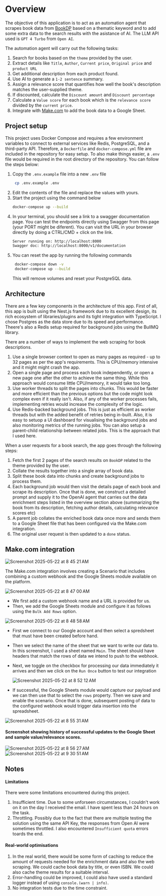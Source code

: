 # Overview
The objective of this application is to act as an automation agent that scrapes book data from [BookDP](https://bookdp.com.au) based on a thematic keyword and to add some extra data to the search results with the asistance of AI. The LLM API used is `GPT 4 Turbo` from `Open AI`.

The automation agent will carry out the following tasks:

1. Search for books based on the `theme` provided by the user.
2. Extract details like `Title`, `Author`, `Current price`, `Original price` and `product URL`
3. Get additional description from each product found.
4. Use AI to generate a `1-2 sentence` summary.
5. Assign a relevance score that quantifies how well the book's description matches the user-supplied theme.
6. If discounted, calculate the `Discount amount` and `Discount percentage`
7. Calculate a `Value score` for each book which is the `relevance score` divided by the `current price`.
8. Integrate with [Make.com](https://make.com) to add the book data to a Google Sheet.


## Project setup
This project uses Docker Compose and requires a few environment variables to connect to external services like Redis, PostgreSQL, and a third-party API. Therefore, a `Dockerfile` and `docker-compose.yml` file are included in the repository for easy setup. To also make things easier, a `.env` file would be required in the root directory of the repository. You can follow the steps below:

1. Copy the `.env.example` file into a new `.env` file
   ```bash
    cp .env.example .env
   ```
2. Edit the contents of the file and replace the values with yours.
3. Start the project using the command below
   ```bash
   docker-compose up --build
   ```
4. In your terminal, you should see a link to a swagger documentation page. You can test the endpoints directly using Swagger from this page (your PORT might be diferent). You can visit the URL in your browser directly by doing a CTRL/CMD + click on the link.
   ```bash
   Server running on: http://localhost:8000
   Swagger doc: http://localhost:8000/v1/documentation
   ```
5. You can reset the app by running the following commands
   ```bash
    docker-compose down -v
    docker-compose up --build
   ```
   This will remove volumes and reset your PostgreSQL data.


## Architecture
There are a few key components in the architecture of this app. First of all, this app is built using the Nest.js framework due to its excellent design, its rich ecosystem of libraries/plugins and its tight integration with TypeScript.
I chose Postgres as the data store due to its speed and performance. Theere's also a Redis setup required for background jobs using the BullMQ library.

There are a number of ways to implement the web scraping for book descriptions.
1. Use a single browser context to open as many pages as required - up to 32 pages as per the app's requirements. This is CPU/memory intensive and it might might crash the app.
2. Open a single page and process each book independently, or open a new page one after the other to achieve the same thing. While this approach would consume little CPU/memory, it would take too long.
3. Use worker threads to split the pages into chunks. This would be faster and more efficient than the previous options but the code might look complex even if it really isn't. Also, if any of the worker processes fails, implementing retries would increase the complexity of the logic.
4. Use Redis-backed background jobs. This is just as efficient as worker threads but with the added benefit of retries being in-built. Also, it is easy to setuop a UI dashboard for visualising the background jobs and also monitoring metrics of the running jobs. You can also setup a parent-child relationship between related jobs. This is the approach that I used here.

When a user requests for a book search, the app goes through the following steps:
1. Fetch the first 2 pages of the search results on `BookDP` related to the theme provided by the user.
2. Collate the results together into a single array of book data.
3. Split these book data into chunks and create background jobs to process them.
4. Each background job would then visit the details page of each book and scrape its description. Once that is done, we construct a detailed prompt and supply it to the OpenAI agent that carries out the data enrichment steps listed in the overview section above (summarizing the book from its description, fetching author details, calculating relevance scores etc)
5. A parent job collates the enriched book data once more and sends them to a Google Sheet file that has been configured via the Make.com integration.
6. The original user request is then updated to a `done` status.

## Make.com integration
![Screenshot 2025-05-22 at 8 45 21 AM](https://github.com/user-attachments/assets/4debaf7f-7f68-47fc-bfb8-6be1d5977563)

The Make.com integration involves creating a Scenario that includes combining a custom webhook and the Google Sheets module available on the platform.

![Screenshot 2025-05-22 at 8 47 00 AM](https://github.com/user-attachments/assets/7cdd4f9b-b847-4223-8b06-47507575a858)

- We first add a custom webhook name and a URL is provided for us.
- Then, we add the Google Sheets module and configure it as follows using the `Bulk Add Rows` option.

![Screenshot 2025-05-22 at 8 48 58 AM](https://github.com/user-attachments/assets/4d5725e2-315d-4e27-898f-6210e9660c26)

- First we connect to our Google account and then select a spredsheet that must have been created before hand.
- Then we select the name of the sheet that we want to write our data to. In this screenshot, I used a sheet named `Main`. The sheet should have headers that match the rows of data we intend to push to the webhook.
- Next, we toggle on the checkbox for processing our data immediately it arrives and then we click on the `Run Once` button to test our integration
  
  ![Screenshot 2025-05-22 at 8 52 12 AM](https://github.com/user-attachments/assets/f3e9735c-ae08-4a93-93ec-49868abec683)
  
- If successful, the Google Sheets module would capture our payload and we can then use that to select the `rows` property. Then we save and enable the scenario. Once that is done, subsequent posting of data to the configured webhook would trigger data insertion into the spreadsheet.

![Screenshot 2025-05-22 at 8 55 31 AM](https://github.com/user-attachments/assets/520c5efa-a8c8-47ee-b26f-c3e316151253)

#### Screenshot showing history of successful updates to the Google Sheet and sample value/relevance scores.

![Screenshot 2025-05-22 at 8 56 27 AM](https://github.com/user-attachments/assets/b04f7da4-e02e-485f-ba8b-762731f324e9)
![Screenshot 2025-05-22 at 9 30 51 AM](https://github.com/user-attachments/assets/9b004ede-f7dd-4797-a00e-e6f6e2597c15)

## Notes
#### Limitations
There were some limitations encountered during this project.
1. Insufficient time. Due to some unforseen circumstances, I couldn't work on it on the day I received the email. I have spent less than 24 hours on the task.
2. Throttling. Possibly due to the fact that there are multiple testing the solution using the same API Key, the responses from Open AI were sometimes throttled. I also encountered `Insufficient quota` errors toards the end.

#### Real-world optimisations
1. In the real world, there would be some form of caching to reduce the amount of requests needed for the enrichment data and also the web scraping. We could cache book data by title, or even ISBN. We could also cache theme results for a suitable interval.
2. Error-handling could be improved, I could also have used a standard logger instead of using `console.(warn | info)`.
3. No integration tests due to the time constraint.
   

